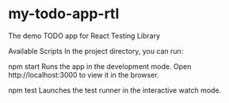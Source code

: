 # my-todo-app-rtl
The demo TODO app for React Testing Library

Available Scripts
In the project directory, you can run:

npm start
Runs the app in the development mode.
Open http://localhost:3000 to view it in the browser.

npm test
Launches the test runner in the interactive watch mode.
